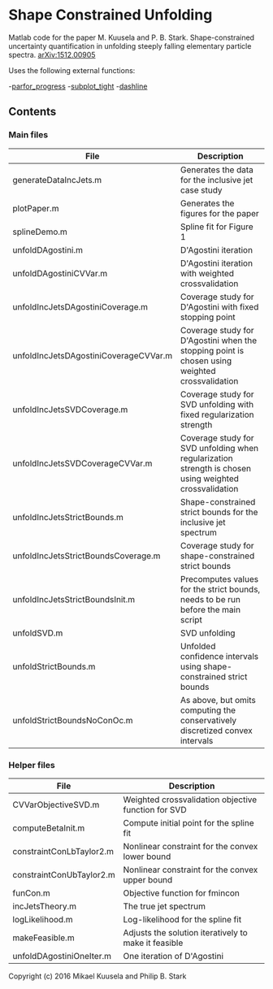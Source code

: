 # Shape Constrained Unfolding

Matlab code for the paper M. Kuusela and P. B. Stark. Shape-constrained uncertainty quantification in unfolding steeply falling elementary particle spectra. [arXiv:1512.00905](http://arxiv.org/abs/1512.00905)

Uses the following external functions:

-[parfor_progress](http://ch.mathworks.com/matlabcentral/fileexchange/32101-progress-monitor--progress-bar--that-works-with-parfor)
-[subplot_tight](http://ch.mathworks.com/matlabcentral/fileexchange/30884-controllable-tight-subplot/)
-[dashline](http://ch.mathworks.com/matlabcentral/fileexchange/1892-dashline)

## Contents
### Main files

| File | Description |
| --- | --- |
| generateDataIncJets.m | Generates the data for the inclusive jet case study |
| plotPaper.m | Generates the figures for the paper |
| splineDemo.m | Spline fit for Figure 1 |
| unfoldDAgostini.m | D'Agostini iteration |
| unfoldDAgostiniCVVar.m | D'Agostini iteration with weighted crossvalidation |
| unfoldIncJetsDAgostiniCoverage.m | Coverage study for D'Agostini with fixed stopping point |
| unfoldIncJetsDAgostiniCoverageCVVar.m | Coverage study for D'Agostini when the stopping point is chosen using weighted crossvalidation |
| unfoldIncJetsSVDCoverage.m | Coverage study for SVD unfolding with fixed regularization strength |
| unfoldIncJetsSVDCoverageCVVar.m | Coverage study for SVD unfolding when regularization strength is chosen using weighted crossvalidation |
| unfoldIncJetsStrictBounds.m | Shape-constrained strict bounds for the inclusive jet spectrum |
| unfoldIncJetsStrictBoundsCoverage.m | Coverage study for shape-constrained strict bounds |
| unfoldIncJetsStrictBoundsInit.m | Precomputes values for the strict bounds, needs to be run before the main script |
| unfoldSVD.m | SVD unfolding |
| unfoldStrictBounds.m | Unfolded confidence intervals using shape-constrained strict bounds |
| unfoldStrictBoundsNoConOc.m | As above, but omits computing the conservatively discretized convex intervals |

### Helper files

| File | Description |
| --- | --- |
| CVVarObjectiveSVD.m | Weighted crossvalidation objective function for SVD |
| computeBetaInit.m | Compute initial point for the spline fit |
| constraintConLbTaylor2.m | Nonlinear constraint for the convex lower bound |
| constraintConUbTaylor2.m | Nonlinear constraint for the convex upper bound |
| funCon.m | Objective function for fmincon |
| incJetsTheory.m | The true jet spectrum |
| logLikelihood.m | Log-likelihood for the spline fit |
| makeFeasible.m | Adjusts the solution iteratively to make it feasible |
| unfoldDAgostiniOneIter.m | One iteration of D'Agostini |

Copyright (c) 2016 Mikael Kuusela and Philip B. Stark
